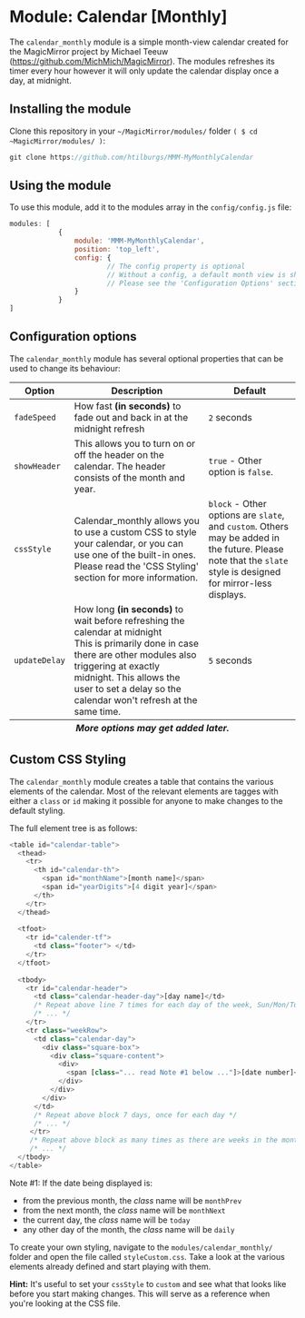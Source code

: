 # Module: Calendar [Monthly]

The `calendar_monthly` module is a simple month-view calendar created for the MagicMirror project
by Michael Teeuw (https://github.com/MichMich/MagicMirror). The modules refreshes its timer every
hour however it will only update the calendar display once a day, at midnight.

## Installing the module
Clone this repository in your `~/MagicMirror/modules/` folder `( $ cd ~MagicMirror/modules/ )`:
````javascript
git clone https://github.com/htilburgs/MMM-MyMonthlyCalendar
````

## Using the module
To use this module, add it to the modules array in the `config/config.js` file:
````javascript
modules: [
			{
				module: 'MMM-MyMonthlyCalendar',
				position: 'top_left',
				config: {
						// The config property is optional
						// Without a config, a default month view is shown
						// Please see the 'Configuration Options' section for more information
				}
			}
]
````

## Configuration options
The `calendar_monthly` module has several optional properties that can be used to change its behaviour:

<table>
	<thead>
		<tr>
			<th>Option</th>
			<th>Description</th>
			<th>Default</th>
		</tr>
	</thead>
	<tfoot>
		<tr>
			<th colspan="3"><em>More options may get added later.</em></th>
		</tr>
	</tfoot>
	<tbody>
		<tr>
			<td><code>fadeSpeed</code></td>
			<td>How fast <strong>(in seconds)</strong> to fade out and back in at the midnight refresh</td>
			<td><code>2</code> seconds</td>
		</tr>
		<tr>
			<td><code>showHeader</code></td>
			<td>This allows you to turn on or off the header on the calendar.
			    The header consists of the month and year.</td>
			<td><code>true</code> - Other option is <code>false</code>.</td>
		</tr>
		<tr>
			<td><code>cssStyle</code></td>
			<td>Calendar_monthly allows you to use a custom CSS to style your calendar, or
			    you can use one of the built-in ones. Please read the 'CSS Styling'
				section for more information.</td>
			<td><code>block</code> - Other options are <code>slate</code>, and <code>custom</code>. Others
			    may be added in the future. Please note that the <code>slate</code> style is designed for mirror-less displays.</td>
		</tr>
		<tr>
			<td><code>updateDelay</code></td>
			<td>How long <strong>(in seconds)</strong> to wait before refreshing the calendar at midnight<br />
			    This is primarily done in case there are other modules also triggering at exactly midnight.
				This allows the user to set a delay so the calendar won't refresh at the same time.</td>
			<td><code>5</code> seconds</td>
		</tr>
	</tbody>
</table>

## Custom CSS Styling
The `calendar_monthly` module creates a table that contains the various elements of the calendar. Most of
the relevant elements are tagges with either a <code>class</code> or <code>id</code> making it possible
for anyone to make changes to the default styling.

The full element tree is as follows:
````javascript
<table id="calendar-table">
  <thead>
    <tr>
	  <th id="calendar-th">
	    <span id="monthName">[month name]</span>
		<span id="yearDigits">[4 digit year]</span>
	  </th>
	</tr>
  </thead>
  
  <tfoot>
    <tr id="calender-tf">
	  <td class="footer"> </td>
	</tr>
  </tfoot>
  
  <tbody>
    <tr id="calendar-header">
	  <td class="calendar-header-day">[day name]</td>
	  /* Repeat above line 7 times for each day of the week, Sun/Mon/Tue/etc. */
	  /* ... */
	</tr>
	<tr class="weekRow">
	  <td class="calendar-day">
	    <div class="square-box">
		  <div class="square-content">
		    <div>
			  <span [class="... read Note #1 below ..."]>[date number]</span>
			</div>
		  </div>
		</div>
	  </td>
	  /* Repeat above block 7 days, once for each day */
	  /* ... */
	 </tr>
	 /* Repeat above block as many times as there are weeks in the month */
	 /* ... */
  </tbody>
</table>
````

Note #1:
If the date being displayed is:
- from the previous month, the *class* name will be <code>monthPrev</code>
- from the next month, the *class* name will be <code>monthNext</code>
- the current day, the *class* name will be <code>today</code>
- any other day of the month, the *class* name will be <code>daily</code>

To create your own styling, navigate to the `modules/calendar_monthly/` folder and open the file called
<code>styleCustom.css</code>. Take a look at the various elements already defined and start
playing with them.

**Hint:** It's useful to set your <code>cssStyle</code> to <code>custom</code> and see what that
looks like before you start making changes. This will serve as a reference when you're looking at
the CSS file.
